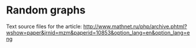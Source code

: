 # Random graphs


Text source files for the article: http://www.mathnet.ru/php/archive.phtml?wshow=paper&jrnid=mzm&paperid=10853&option_lang=en&option_lang=eng
